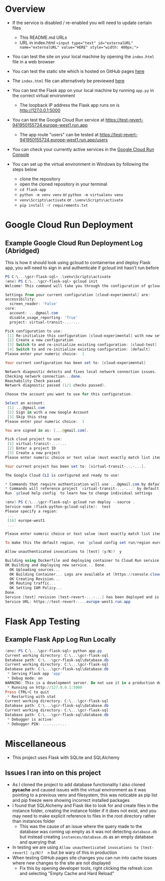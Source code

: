 # Overview
- If the service is disabled / re-enabled you will need to update certain files
    - This README.md URLs
    - URL in index.html `<input type="text" id="externalURL" name="externalURL" value="HERE" style="width: 400px;">`
- You can test the site on your local machine by opening the `index.html` file in a web browser
- You can test the static site which is hosted on GitHub pages [here](https://scarletti-ben.github.io/gcr-flask-sql)
- The `index.html` file can alternatively be previewed [here](https://html-preview.github.io/?url=https://github.com/scarletti-ben/gcr-flask-sql/blob/main/docs/index.html)
- You can test the Flask app on your local machine by running `app.py` in the correct virtual environment
    - The loopback IP address the Flask app runs on is <http://127.0.0.1:5000>
- You can test the Google Cloud Run service at <https://test-revert-941950155724.europe-west1.run.app>
    - The app route "users" can be tested at <https://test-revert-941950155724.europe-west1.run.app/users>
- You can check your currently active services in the [Google Cloud Run Console](https://console.cloud.google.com/run)

- You can set up the virtual environment in Windows by following the steps below
    - clone the repository
    - open the cloned repository in your terminal
    - `cd flask-app`
    - `python -m venv venv` or `python -m virtualenv venv`
    - `venv\Scripts\activate` or `.\venv\Scripts\activate`
    - `pip install -r requirements.txt`

# Google Cloud Run Deployment
## Example Google Cloud Run Deployment Log (Abridged)

This is how it should look using gcloud to containerise and deploy Flask app, you will need to sign in and authenticate if gcloud init hasn't run before

```powershell
PS C:\...\gcr-flask-sql> .\venv\Scripts\activate
(env) PS C:\...\gcr-flask-sql> gcloud init
Welcome! This command will take you through the configuration of gcloud.

Settings from your current configuration [cloud-experimental] are:
accessibility:
  screen_reader: 'False'
core:
  account: ...@gmail.com
  disable_usage_reporting: 'True'
  project: virtual-transit-...-...

Pick configuration to use:
 [1] Re-initialize this configuration [cloud-experimental] with new settings
 [2] Create a new configuration
 [3] Switch to and re-initialize existing configuration: [cloud-test]
 [4] Switch to and re-initialize existing configuration: [default]
Please enter your numeric choice:  1

Your current configuration has been set to: [cloud-experimental]

Network diagnostic detects and fixes local network connection issues.
Checking network connection...done.
Reachability Check passed.
Network diagnostic passed (1/1 checks passed).

Choose the account you want to use for this configuration.

Select an account:
 [1] ...@gmail.com
 [2] Sign in with a new Google Account
 [3] Skip this step
Please enter your numeric choice:  1

You are signed in as: [...@gmail.com].

Pick cloud project to use: 
 [1] virtual-transit-...-...
 [2] Enter a project ID
 [3] Create a new project
Please enter numeric choice or text value (must exactly match list item):  1

Your current project has been set to: [virtual-transit-...-...].

The Google Cloud CLI is configured and ready to use!

* Commands that require authentication will use ...@gmail.com by default
* Commands will reference project `virtual-transit-...-...` by default
Run `gcloud help config` to learn how to change individual settings

(env) PS C:\...\gcr-flask-sql> gcloud run deploy --source .
Service name (flask-python-gcloud-sqlite):  test
Please specify a region:
 ...
 [16] europe-west1
 ...

Please enter numeric choice or text value (must exactly match list item):  16

To make this the default region, run `gcloud config set run/region europe-west1`.

Allow unauthenticated invocations to [test] (y/N)?  y

Building using Dockerfile and deploying container to Cloud Run service [test] in project [virtual-transit-...-...] region [europe-west1]
OK Building and deploying new service... Done.
  OK Uploading sources...
  OK Building Container... Logs are available at [https://console.cloud.google.com/...].
  OK Creating Revision...
  OK Routing traffic...
  OK Setting IAM Policy...
Done.
Service [test] revision [test-revert-...-...] has been deployed and is serving 100 percent of traffic.
Service URL: https://test-revert-....europe-west1.run.app
```

# Flask App Testing

## Example Flask App Log Run Locally

```powershell
(env) PS C:\...\gcr-flask-sql> python app.py
Current working directory: C:\...\gcr-flask-sql
Database path: C:\...\gcr-flask-sql\database.db
Current working directory: C:\...\gcr-flask-sql
Database path: C:\...\gcr-flask-sql\database.db
 * Serving Flask app 'app'
 * Debug mode: on
WARNING: This is a development server. Do not use it in a production deployment. Use a production WSGI server instead.
 * Running on http://127.0.0.1:5000
Press CTRL+C to quit
 * Restarting with stat
Current working directory: C:\...\gcr-flask-sql
Database path: C:\...\gcr-flask-sql\database.db
Current working directory: C:\...\gcr-flask-sql
Database path: C:\...\gcr-flask-sql\database.db
 * Debugger is active!
 * Debugger PIN: ...-...-...
```

# Miscellaneous

- This project uses Flask with SQLite and SQLAlchemy

## Issues I ran into on this project
- As I cloned the project to add database functionality I also cloned __pycache__ and caused issues with the virtual environment as it was pointing to a previous venv and filesystem, this was noticable as pip list and pip freeze were showing incorrect installed packages
- I found that SQLAlchemy and Flask like to look for and create files in the instance folder, creating the instance folder if it does not exist, and you may need to make explicit reference to files in the root directory rather than instances folder
  - This was the cause of an issue where the query made to the database was coming up empty as it was not detecting `database.db` but instead creating `instances/database.db` as an empty database and querying that
- In testing we are using `Allow unauthenticated invocations to [test-revert] (y/N)?  n` but be wary of this in production
- When testing GitHub pages site changes you can run into cache issues where new changes to the site are not displayed
    - Fix this by opening developer tools, right clicking the refresh icon and selecting "Empty Cache and Hard Reload"